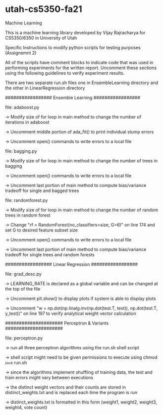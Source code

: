 # utah-cs5350-fa21
Machine Learning 

This is a machine learning library developed by Vijay Bajracharya for CS5350/6350 in University of Utah

Specific Instructions to modify python scripts for testing purposes (Assignemnt 2)

All of the scripts have comment blocks to indicate code that was used in performing experiments for the written report.
Uncomment these sections using the following guidelines to verify experiment results.

There are two separate run.sh files one in EnsembleLearning directory and the other in LinearRegression directory

#################
Ensemble Learning
#################

file: adaboost.py

-> Modify size of for loop in main method to change the number of iterations in adaboost

-> Uncomment middle portion of ada_fit() to print individual stump errors

-> Uncomment open() commands to write errors to a local file



file: bagging.py

-> Modify size of for loop in main method to change the number of trees in bagging

-> Uncomment open() commands to write errors to a local file

-> Uncomment last portion of main method to compute bias/variance tradeoff for single and bagged trees



file: randomforest.py

-> Modify size of for loop in main method to change the number of random trees in random forest

-> Change "rf = RandomForest(no_classifiers=size, G=6)" on line 174 and set G to desired feature subset size

-> Uncomment open() commands to write errors to a local file

-> Uncomment last portion of main method to compute bias/variance tradeoff for single trees and random forests

#################
Linear Regression
#################

file: grad_desc.py

-> LEARNING_RATE is declared as a global variable and can be changed at the top of the file

-> Uncomment plt.show() to display plots if system is able to display plots

-> Uncomment "w = np.dot(np.linalg.inv(np.dot(test.T, test)), np.dot(test.T, y_test))" on line 197 to verify analytical weight vector calculation

#####################
Perceptron & Variants
#####################

file: perceptron.py

-> run all three perceptron algorithms using the run.sh shell script

-> shell script might need to be given permissions to execute using chmod u+x run.sh

-> since the algorithms implement shuffling of training data, the test and train errors might vary between executions

-> the distinct weight vectors and their counts are stored in distinct_weights.txt and is replaced each time the program is run

-> distinct_weights.txt is formatted in this form (weight1, weight2, weight3, weight4, vote count)




